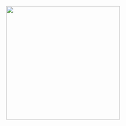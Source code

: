 <p align="center">
  <img width="300" height="300" src="https://media1.tenor.com/images/a5dda5f48b69bf95471ffd02f0d7edba/tenor.gif">
</p>

<!--
**macu-dev/macu-dev** is a ✨ _special_ ✨ repository because its `README.md` (this file) appears on your GitHub profile.

Here are some ideas to get you started:

- 🔭 I’m currently working on ...
- 🌱 I’m currently learning ...
- 👯 I’m looking to collaborate on ...
- 🤔 I’m looking for help with ...
- 💬 Ask me about ...
- 📫 How to reach me: ...
- 😄 Pronouns: ...
- ⚡ Fun fact: ...
-->

